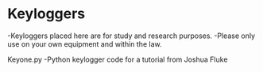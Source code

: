 # Keyloggers 
-Keyloggers placed here are for study and research purposes.
-Please only use on your own equipment and within the law.  

Keyone.py
-Python keylogger code for a tutorial from Joshua Fluke
